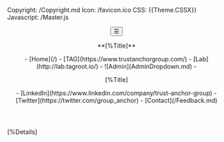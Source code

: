 ﻿Copyright: /Copyright.md
Icon: /favicon.ico
CSS: {{Theme.CSSX}}
Javascript: /Master.js

<header id="native-header">
<nav>
<div>
<button id="toggle-nav" onClick="NativeHeader.ToggleNav()">☰</button>
<p id="small-pagpage-name">
**[%Title]**
</p>
</div>
- [Home](/)
- [TAG](https://www.trustanchorgroup.com/)
- [Lab](http://lab.tagroot.io/)
- ![Admin](AdminDropdown.md)
- <p id="large-pagpage-name">[%Title]</p>
- [LinkedIn](https://www.linkedin.com/company/trust-anchor-group)
- [Twitter](https://twitter.com/group_anchor)
- [Contact](/Feedback.md)
</nav>
</header>
<main>

[%Details]

</main>

<div id ="native-popup-container"></div>